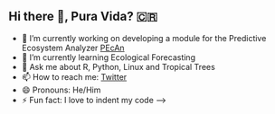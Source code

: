 ## Hi there 👋, Pura Vida? 🇨🇷 


- 🔭 I’m currently working on developing a module for the Predictive Ecosystem Analyzer [PEcAn](https://pecanproject.github.io/)
- 🌱 I’m currently learning Ecological Forecasting 
- 💬 Ask me about R, Python, Linux and Tropical Trees 
- 📫 How to reach me: [Twitter](https://twitter.com/ecamo19)
- 😄 Pronouns: He/Him
- ⚡ Fun fact: I love to indent my code
-->
